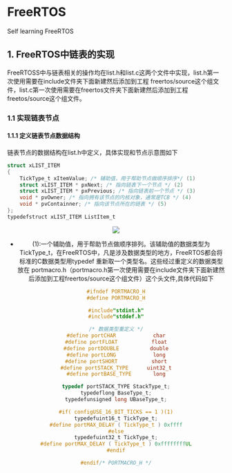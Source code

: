 # FreeRTOS

Self learning FreeRTOS

## 1. FreeRTOS中链表的实现 

FreeRTOSS中与链表相关的操作均在list.h和list.c这两个文件中实现，list.h第一次使用需要在include文件夹下面新建然后添加到工程
freertos/source这个组文件，list.c第一次使用需要在freertos文件夹下面新建然后添加到工程freetos/source这个组文件。

### 1.1 实现链表节点

#### 1.1.1 定义链表节点数据结构

链表节点的数据结构在list.h中定义，具体实现和节点示意图如下

```c
struct xLIST_ITEM
{
    TickType_t xItemValue; /* 辅助值，用于帮助节点做顺序排序*/ (1)
    struct xLIST_ITEM * pxNext; /* 指向链表下一个节点 */ (2)
    struct xLIST_ITEM * pxPrevious; /* 指向链表前一个节点 */ (3)
    void * pvOwner; /* 指向拥有该节点的内核对象，通常是TCB */ (4)
    void * pvContainner; /* 指向该节点所在的链表 */ (5)
};
typedefstruct xLIST_ITEM ListItem_t
```

<div align=center>
<img src="https://doc.embedfire.com/rtos/freertos/zh/latest/_images/listsa008.png"
</div>

* (1):一个辅助值，用于帮助节点做顺序排列。该辅助值的数据类型为TickType_t，在FreeRTOS中，凡是涉及数据类型的地方，FreeRTOS都会将标准的C数据类型用typedef 重新取一个类型名。这些经过重定义的数据类型放在 portmacro.h（portmacro.h第一次使用需要在include文件夹下面新建然后添加到工程freertos/source这个组文件）这个头文件,具体代码如下

```c
#ifndef PORTMACRO_H
#define PORTMACRO_H

#include"stdint.h"
#include"stddef.h"

/* 数据类型重定义 */
#define portCHAR            char
#define portFLOAT           float
#define portDOUBLE          double
#define portLONG            long
#define portSHORT           short
#define portSTACK_TYPE      uint32_t
#define portBASE_TYPE       long

typedef portSTACK_TYPE StackType_t;
typedeflong BaseType_t;
typedefunsigned long UBaseType_t;

#if( configUSE_16_BIT_TICKS == 1 )(1)
typedefuint16_t TickType_t;
#define portMAX_DELAY ( TickType_t ) 0xffff
#else
typedefuint32_t TickType_t;
#define portMAX_DELAY ( TickType_t ) 0xffffffffUL
#endif

#endif/* PORTMACRO_H */
```
